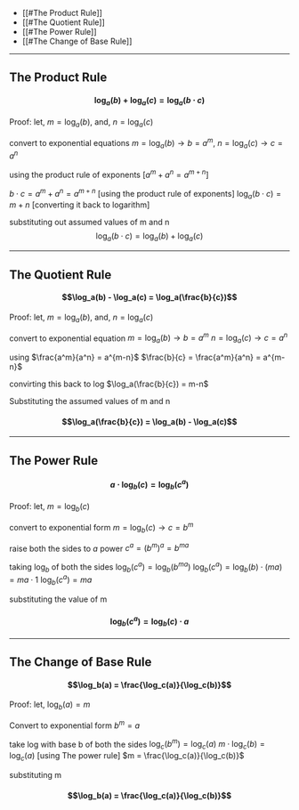 
-  [[#The Product Rule]] 
-   [[#The Quotient Rule]]
-   [[#The Power Rule]]
-   [[#The Change of Base Rule]]

---
## The Product Rule
#### $$\log_a(b) + \log_a(c) = \log_a(b\cdot c)$$

Proof: 
$\text{let, } m = \log_a(b) \text{, and, } n = \log_a(c)$

 convert to exponential equations
$m = \log_a(b) \to b = a^m\text{,  }n = \log_a(c) \to c = a^n$ 

using the product rule of exponents  $[a^m + a^n = a^{m+n}]$

$b \cdot c = a^m + a^n = a^{m+n} \text{  [using the product rule of exponents]}$
$\log_a(b \cdot c) = m + n \text{ [converting it back to logarithm]}$

substituting out assumed values of m and n
$$\log_a(b \cdot c) = \log_a(b) + \log_a(c)$$

---
## The Quotient Rule
#### $$\log_a(b) - \log_a(c) = \log_a(\frac{b}{c})$$

Proof:
$\text{let, } m = \log_a(b) \text{, and, } n = \log_a(c)$

convert to exponential equation
$m = \log_a(b) \to b = a^m$
 $n =\log_a(c) \to c = a^n$

using $\frac{a^m}{a^n} = a^{m-n}$
$\frac{b}{c} = \frac{a^m}{a^n} = a^{m-n}$

convirting this back to log
$\log_a(\frac{b}{c}) = m-n$

Substituting the assumed values of m and n
#### $$\log_a(\frac{b}{c}) = \log_a(b) - \log_a(c)$$

---
## The Power Rule
#### $$a \cdot \log_b(c) = \log_b(c^a)$$

Proof:
let, $m = \log_b(c)$

convert to exponential form
$m = \log_b(c) \to c = b^m$

raise both the sides to $a$ power
$c^a = (b^m)^a = b^{ma}$

taking $\log_b$ of both the sides
$\log_b(c^a) = \log_b(b^{ma})$
$\log_b(c^a) = \log_b(b) \cdot (ma) = ma \cdot 1$
$\log_b(c^a) = ma$ 

substituting the value of m
#### $$\log_b(c^a) = \log_b(c) \cdot a$$

---
## The Change of Base Rule
#### $$\log_b(a) = \frac{\log_c(a)}{\log_c(b)}$$

Proof:
let, $\log_b(a) = m$

Convert to exponential form
$b^m = a$

take log with base b of both the sides
$\log_c(b^m) = \log_c(a)$
$m \cdot \log_c(b) = \log_c(a)$ [using The power rule]
$m = \frac{\log_c(a)}{\log_c(b)}$

substituting m
#### $$\log_b(a) = \frac{\log_c(a)}{\log_c(b)}$$